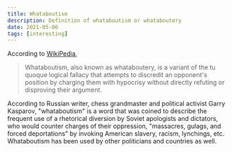 ```yaml
---
title: Whataboutism
description: Definition of whataboutism or whataboutery
date: 2021-05-06
tags: [interesting]
---
```


According to [WikiPedia](https://en.wikipedia.org/wiki/Whataboutism),

> Whataboutism, also known as whataboutery, is a variant of the tu quoque logical fallacy that attempts to discredit an opponent's position by charging them with hypocrisy without directly refuting or disproving their argument.

According to Russian writer, chess grandmaster and political activist Garry Kasparov, "whataboutism" is a word that was coined to describe the frequent use of a rhetorical diversion by Soviet apologists and dictators, who would counter charges of their oppression, "massacres, gulags, and forced deportations" by invoking American slavery, racism, lynchings, etc. Whataboutism has been used by other politicians and countries as well.